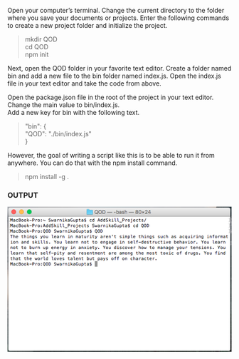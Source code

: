 Open your computer’s terminal. Change the current directory to the folder where you save your documents or projects. Enter the following commands to create a new project folder and initialize the project. <br>
>mkdir QOD <br>
>cd QOD <br>
>npm init <br>

Next, open the QOD folder in your favorite text editor. Create a folder named bin and add a new file to the bin folder named index.js. Open the index.js file in your text editor and take the code from above. <br>

Open the package.json file in the root of the project in your text editor. Change the main value to bin/index.js. <br>
Add a new key for bin with the following text.

>"bin": { <br>
>     "QOD": "./bin/index.js" <br>
>  }


However, the goal of writing a script like this is to be able to run it from anywhere. You can do that with the npm install command. <br>
>npm install -g .

### OUTPUT

![Alt text](img/QOD_output.png?raw=true "screenshot")
